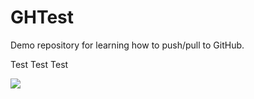 # GHTest
Demo repository for learning how to push/pull to GitHub.

Test Test Test


![](https://i.pinimg.com/originals/23/cf/16/23cf16f5613d7050e9f79c4288d4a12d.gif)
